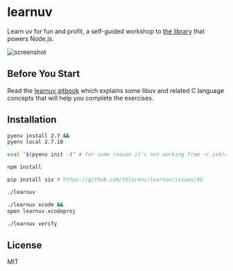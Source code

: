 # learnuv

Learn uv for fun and profit, a self-guided workshop to [the library](https://github.com/libuv/libuv) that powers Node.js.

![screenshot](assets/screenshot.png)

## Before You Start

Read the [learnuv gitbook](http://thlorenz.github.io/learnuv/book) which explains some libuv and related C language
concepts that will help you complete the exercises.

## Installation

```sh
pyenv install 2.7 &&
pyenv local 2.7.18
```

```sh
eval "$(pyenv init -)" # for some reason it's not working from ~/.zshrc
```

```sh
npm install
```

```sh
pip install six # https://github.com/thlorenz/learnuv/issues/45
```

```sh
./learnuv
```

```sh
./learnuv xcode &&
open learnuv.xcodeproj
```

```sh
./learnuv verify
```

## License

MIT
